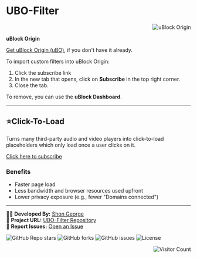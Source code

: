 # UBO-Filter  
<div align="right">
  <img src="https://img.shields.io/badge/uBlock%20Origin-v1.48.0-brightgreen?style=for-the-badge&logo=uBlock%20Origin" alt="uBlock Origin">
</div>

**uBlock Origin**

[Get uBlock Origin (uBO)](https://ublockorigin.com/), if you don't have it already.

To import custom filters into uBlock Origin:
1. Click the subscribe link   
2. In the new tab that opens, click on **Subscribe** in the top right corner.  
3. Close the tab.

To remove, you can use the **uBlock Dashboard**.

---

## **⭐Click-To-Load**
Turns many third-party audio and video players into click-to-load placeholders which only load once a user clicks on it.

[Click here to subscribe](https://subscribe.adblockplus.org/?location=https://raw.githubusercontent.com/shon-1/UBO-Filter/main/Filter/YT-block.txt&title=YouTube%20Blocklist)

### **Benefits**
- Faster page load  
- Less bandwidth and browser resources used upfront  
- Lower privacy exposure (e.g., fewer "Domains connected")  

---



👨‍💻 **Developed By:** [Shon George](https://github.com/shon-1)  
🚀 **Project URL:** [UBO-Filter Repository](https://github.com/shon-1/UBO-Filter)  
📢 **Report Issues:** [Open an Issue](https://github.com/shon-1/UBO-Filter/issues)         

![GitHub Repo stars](https://img.shields.io/github/stars/shon-1/UBO-Filter?color=yellow&label=Stars&logo=github)
![GitHub forks](https://img.shields.io/github/forks/shon-1/UBO-Filter?label=Forks&logo=git)
![GitHub issues](https://img.shields.io/github/issues/shon-1/UBO-Filter?color=red&label=Issues)
![License](https://img.shields.io/github/license/shon-1/UBO-Filter?label=License)    <div align="right">
  <img src="https://hits.seeyoufarm.com/api/count/incr/badge.svg?url=https%3A%2F%2Fgithub.com%2Fshon-1%2FUBO-Filter&count_bg=%23FF5733&title_bg=%23000000&icon=fire.svg&icon_color=%23FFFFFF&title=🔥+Hot+Visitors&edge_flat=true" alt="Visitor Count">
</div>

